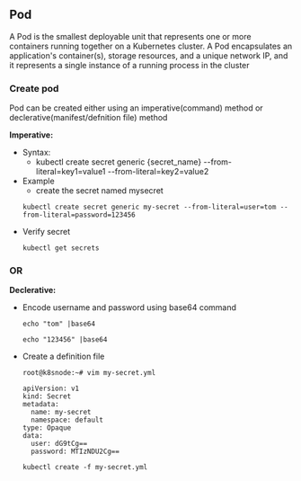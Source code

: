 ## Pod
A Pod is the smallest deployable unit that represents one or more containers running together on a Kubernetes cluster. A Pod encapsulates an application's container(s), storage resources, and a unique network IP, and it represents a single instance of a running process in the cluster

### Create pod
Pod can be created either using an imperative(command) method or declerative(manifest/defnition file) method

**Imperative:**
- Syntax:
  - kubectl create secret generic {secret_name} --from-literal=key1=value1 --from-literal=key2=value2
- Example
  - create the secret named mysecret
  ```
  kubectl create secret generic my-secret --from-literal=user=tom --from-literal=password=123456
  ```
- Verify secret
  ```
  kubectl get secrets
  ```
### OR
**Declerative:**
- Encode username and password using base64 command
  ```
  echo "tom" |base64
  ```
  ```
  echo "123456" |base64
  ```
- Create a definition file
  ```
  root@k8snode:~# vim my-secret.yml
  ```
  ```
  apiVersion: v1
  kind: Secret
  metadata:
    name: my-secret
    namespace: default
  type: Opaque
  data:
    user: dG9tCg==
    password: MTIzNDU2Cg==
  ```
  ```
  kubectl create -f my-secret.yml
